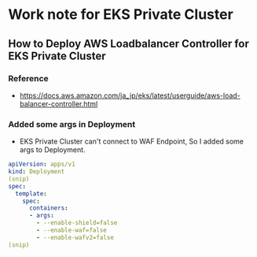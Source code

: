 # Work note for EKS Private Cluster

## How to Deploy AWS Loadbalancer Controller for EKS Private Cluster

### Reference
* https://docs.aws.amazon.com/ja_jp/eks/latest/userguide/aws-load-balancer-controller.html

### Added some args in Deployment
* EKS Private Cluster can't connect to WAF Endpoint, So I added some args to Deployment.

```yaml
apiVersion: apps/v1
kind: Deployment
(snip)
spec:
  template:
    spec:
      containers:
      - args:
        - --enable-shield=false
        - --enable-waf=false
        - --enable-wafv2=false
(snip)
```

